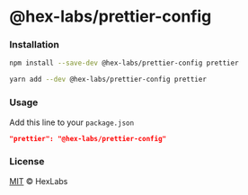 # @hex-labs/prettier-config

### Installation

```bash
npm install --save-dev @hex-labs/prettier-config prettier

yarn add --dev @hex-labs/prettier-config prettier
```

### Usage

Add this line to your `package.json`

```json
"prettier": "@hex-labs/prettier-config"
```

### License

[MIT](LICENSE) &copy; HexLabs
